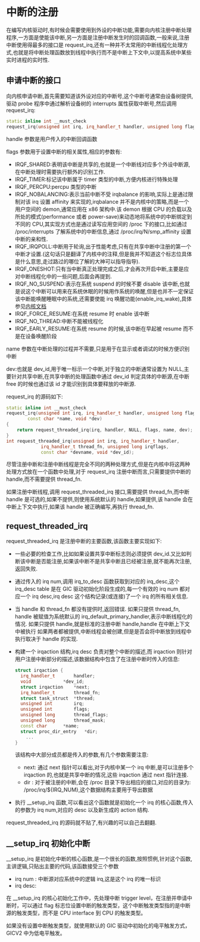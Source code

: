 # 中断的注册

在编写内核驱动时,有时候会需要使用到外设的中断功能,需要向内核注册中断处理程序,一方面是使能该中断,另一方面是注册中断发生时的回调函数,一般来说,注册中断使用得最多的接口是 request_irq,还有一种并不太常用的中断线程化处理方式,也就是将中断处理函数放到线程中执行而不是中断上下文中,以提高系统中某些实时进程的实时性. 



## 申请中断的接口

向内核申请中断,首先需要知道该外设对应的中断号,这个中断号通常由设备树提供,驱动 probe 程序中通过解析设备树的 interrupts 属性获取中断号,然后调用 request_irq:

```c++
static inline int __must_check
request_irq(unsigned int irq, irq_handler_t handler, unsigned long flags,const char *name, void *dev)
```

handle 参数是用户传入的中断回调函数

flags 参数用于设置中断的相关属性,相应的参数有:

* IRQF_SHARED:表明该中断是共享的,也就是一个中断线对应多个外设中断源,在中断处理时需要执行额外的识别工作.
* IRQF_TIMER:标记该中断属于 timer 类型的中断,方便内核进行特殊处理
* IRQF_PERCPU:percpu 类型的中断
* IRQF_NOBALANCING:表示当前中断不受 irqbalance 的影响,实际上是通过限制对该 irq 设置 affinity 来实现的,irqbalance 并不是内核中的策略,而是一个用户空间的 demon,通常应用在 x86 架构中.该 demon 根据 CPU 的负载以及所处的模式(performance 或者 power-save)来动态地将系统中的中断绑定到不同的 CPU,其实现方式也是通过读写应用空间的 /proc 下的接口,比如通过 /proc/interrupts 了解系统中的中断信息,通过 /proc/irq/N/smp_affinity 设置中断的亲和性. 
* IRQF_IRQPOLL:中断用于轮询,出于性能考虑,只有在共享中断中注册的第一个中断才设置.(这句话只是翻译了内核中的注释,但是我并不知道这个标志位具体是什么意思,走过路过的哪位了解的大神可以指导指导).
* IRQF_ONESHOT:只有当中断真正处理完成之后,才会再次开启中断,主要是应对中断线程化中的一些问题,后面会再提到.
* IRQF_NO_SUSPEND:表示在系统 suspend 的时候不要 disable 该中断,也就是说这个中断可以用来在系统休眠的时候用作系统的唤醒,但是也并不一定保证该中断能唤醒睡眠中的系统,还需要使能 irq 唤醒功能(enable_irq_wake),具体参见[内核文档](https://github.com/torvalds/linux/blob/master/Documentation/power/suspend-and-interrupts.rst)
* IRQF_FORCE_RESUME:在系统 resume 时 enable 该中断
* IRQF_NO_THREAD:中断不能被线程化
* IRQF_EARLY_RESUME:在系统 resume 的时候,该中断在早起被 resume 而不是在设备唤醒阶段

name 参数在中断处理的过程并不需要,只是用于在显示或者调试的时候方便识别中断

dev:也就是 dev_id,用于唯一标示一个中断,对于独立的中断通常设置为 NULL,主要针对共享中断,在共享中断的处理函数中通过 dev_id 判定具体的中断源,在中断 free 的时候也通过该 id 才能识别到具体要释放的中断源.

request_irq 的源码如下:

```c++
static inline int __must_check
request_irq(unsigned int irq, irq_handler_t handler, unsigned long flags,
	    const char *name, void *dev)
{
	return request_threaded_irq(irq, handler, NULL, flags, name, dev);
}
int request_threaded_irq(unsigned int irq, irq_handler_t handler,
			 irq_handler_t thread_fn, unsigned long irqflags,
			 const char *devname, void *dev_id);
```

尽管注册中断和注册中断线程是完全不同的两种处理方式,但是在内核中将这两种处理方式放在一个函数中处理,对于 request_irq 注册中断而言,只需要提供中断的 handle,而不需要提供 thread_fn.

如果注册中断线程,调用 request_threaded_irq 接口,需要提供 thread_fn,而中断 handle 是可选的,如果不提供,则使用系统默认的 handle,如果提供,该 handle 会在中断上下文中执行,如果该 handle 被正确编写,再执行 thread_fn. 

 

## request_threaded_irq

request_threaded_irq 是注册中断的主要函数,该函数主要实现如下:

* 一些必要的检查工作,比如如果设置共享中断标志则必须提供 dev_id.又比如判断该中断是否能注册,如果该中断不是共享中断且已经被注册,就不能再次注册,返回失败. 

* 通过传入的 irq num,调用 irq_to_desc 函数获取到对应的 irq_desc,这个 irq_desc table 是在 GIC 驱动初始化阶段生成的,每一个有效的 irq num 都对应一个 irq desc,irq desc 这个结构记录(或连接)了一个 irq 的所有相关信息.

* 当 handle 和 thread_fn 都没有提供时,返回错误.
  如果只提供 thread_fn, handle 被赋值为系统默认的 irq_default_primary_handler,表示中断线程化的情况.
  如果只提供 handle,就是标准的注册中断 handle,handle 在中断上下文中被执行
  如果两者都被提供,中断线程会被创建,但是是否会将中断放到线程中执行取决于 handle 的实现. 

* 构建一个 irqaction 结构,irq desc 负责对整个中断的描述,而 irqaction 则针对用户注册中断部分的描述,该数据结构中包含了在注册中断时传入的信息:

  ```c++
  struct irqaction {
  	irq_handler_t		handler;
  	void			*dev_id;
  	struct irqaction	*next;
  	irq_handler_t		thread_fn;
  	struct task_struct	*thread;
  	unsigned int		irq;
  	unsigned int		flags;
  	unsigned long		thread_flags;
  	unsigned long		thread_mask;
  	const char		*name;
  	struct proc_dir_entry	*dir;
      ...
  }
  ```

  该结构中大部分成员都是传入的参数,有几个参数需要注意:

  * next: 通过 next 指针可以看出,对于内核中某一个 irq 中断,是可以注册多个 irqaction 的,也就是共享中断的情况,这些 irqaction 通过 next 指针连接.
  * dir : 对于被注册的中断,会在 /proc 目录下导出相应的接口,对应的目录为: /proc/irq/${IRQ_NUM},这个数据结构主要用于导出数据

* 执行 __setup_irq 函数,可以看出这个函数就是初始化一个 irq 的核心函数,传入的参数为 irq num,对应的 desc 以及新生成的 action 结构. 

request_threaded_irq 的源码就不贴了,有兴趣的可以自己去翻翻. 

## __setup_irq 初始化中断

__setup_irq 是初始化中断的核心函数,是一个很长的函数,按照惯例,针对这个函数,主讲逻辑,只贴出主要的代码,该函数接受三个参数

* irq num : 中断源对应系统中的逻辑 irq,这是这个 irq 的唯一标识
* irq desc:



在 __setup_irq 的核心初始化工作中，先处理中断 trigger level，在注册并申请中断时，可以通过 flag 标志位设置中断的触发类型，这个中断触发类型指的是中断源的触发类型，而不是 CPU interface 到 CPU 的触发类型。

如果没有设置中断触发类型，就使用默认的 GIC 驱动中初始化的电平触发方式，GICV2 中为低电平触发。 

